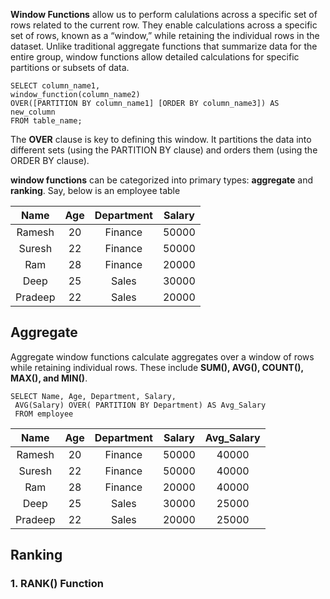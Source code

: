 **Window Functions** allow us to perform calulations across a specific set of rows related to the current row. They enable calculations across a specific set of rows, 
known as a “window,” while retaining the individual rows in the dataset. Unlike traditional aggregate functions that summarize data for the entire group, 
window functions allow detailed calculations for specific partitions or subsets of data.
```
SELECT column_name1,
window_function(column_name2)
OVER([PARTITION BY column_name1] [ORDER BY column_name3]) AS new_column
FROM table_name;
```
The **OVER** clause is key to defining this window. It partitions the data into different sets (using the PARTITION BY clause) 
and orders them (using the ORDER BY clause).

**window functions** can be categorized into primary types: **aggregate** and **ranking**.
Say, below is an employee table

| Name        | Age         | Department    | Salary|
| :----:      |    :----:   |     :----:    | :----:|
| Ramesh      | 20          | Finance       | 50000
| Suresh      | 22          | Finance       | 50000
| Ram         | 28          | Finance       | 20000
| Deep        | 25          | Sales         | 30000
| Pradeep     | 22          | Sales         | 20000

## Aggregate
Aggregate window functions calculate aggregates over a window of rows while retaining individual rows. These include **SUM(), AVG(), COUNT(), MAX(), and MIN()**.
```
SELECT Name, Age, Department, Salary, 
 AVG(Salary) OVER( PARTITION BY Department) AS Avg_Salary
 FROM employee
```
| Name        | Age         | Department    | Salary | Avg_Salary|
| :----:      |    :----:   |     :----:    | :----: | :----:|
| Ramesh      | 20          | Finance       | 50000  |  40000
| Suresh      | 22          | Finance       | 50000  |  40000
| Ram         | 28          | Finance       | 20000  |  40000
| Deep        | 25          | Sales         | 30000  |  25000
| Pradeep     | 22          | Sales         | 20000  |  25000

## Ranking
### 1. RANK() Function

